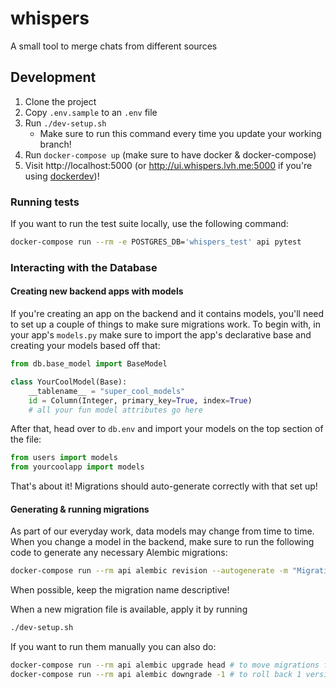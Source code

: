 # whispers

A small tool to merge chats from different sources

## Development

1. Clone the project
2. Copy `.env.sample` to an `.env` file
3. Run `./dev-setup.sh`
   - Make sure to run this command every time you update your working branch!
5. Run `docker-compose up` (make sure to have docker & docker-compose)
6. Visit http://localhost:5000 (or http://ui.whispers.lvh.me:5000 if you're using [dockerdev](https://github.com/waj/dockerdev))!

### Running tests

If you want to run the test suite locally, use the following command:

```zsh
docker-compose run --rm -e POSTGRES_DB='whispers_test' api pytest
```

### Interacting with the Database

#### Creating new backend apps with models

If you're creating an app on the backend and it contains models, you'll need to set up a couple of things to make sure migrations work. To begin with, in your app's `models.py` make sure to import the app's declarative base and creating your models based off that:

```python
from db.base_model import BaseModel

class YourCoolModel(Base):
    __tablename__ = "super_cool_models"
    id = Column(Integer, primary_key=True, index=True)
    # all your fun model attributes go here
```

After that, head over to `db.env` and import your models on the top section of the file:

```python
from users import models
from yourcoolapp import models
```

That's about it! Migrations should auto-generate correctly with that set up!

#### Generating & running migrations

As part of our everyday work, data models may change from time to time. When you change a model in the backend, make sure to run the following code to generate any necessary Alembic migrations:

```zsh
docker-compose run --rm api alembic revision --autogenerate -m "Migration name here!"
```

When possible, keep the migration name descriptive!

When a new migration file is available, apply it by running

```zsh
./dev-setup.sh
```

If you want to run them manually you can also do:

```zsh
docker-compose run --rm api alembic upgrade head # to move migrations forward
docker-compose run --rm api alembic downgrade -1 # to roll back 1 version
```
